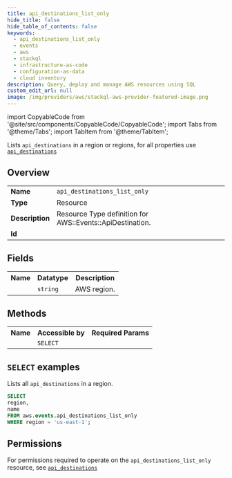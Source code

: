 ```yaml
---
title: api_destinations_list_only
hide_title: false
hide_table_of_contents: false
keywords:
  - api_destinations_list_only
  - events
  - aws
  - stackql
  - infrastructure-as-code
  - configuration-as-data
  - cloud inventory
description: Query, deploy and manage AWS resources using SQL
custom_edit_url: null
image: /img/providers/aws/stackql-aws-provider-featured-image.png
---
```


import CopyableCode from '@site/src/components/CopyableCode/CopyableCode';
import Tabs from '@theme/Tabs';
import TabItem from '@theme/TabItem';

Lists <code>api_destinations</code> in a region or regions, for all properties use <a href="/providers/aws/serviceName/api_destinations/"><code>api_destinations</code></a>

## Overview
<table><tbody>
<tr><td><b>Name</b></td><td><code>api_destinations_list_only</code></td></tr>
<tr><td><b>Type</b></td><td>Resource</td></tr>
<tr><td><b>Description</b></td><td>Resource Type definition for AWS::Events::ApiDestination.</td></tr>
<tr><td><b>Id</b></td><td><CopyableCode code="aws.events.api_destinations_list_only" /></td></tr>
</tbody></table>

## Fields
<table><tbody><tr><th>Name</th><th>Datatype</th><th>Description</th></tr><tr><td><CopyableCode code="region" /></td><td><code>string</code></td><td>AWS region.</td></tr>
</tbody></table>

## Methods

<table><tbody>
  <tr>
    <th>Name</th>
    <th>Accessible by</th>
    <th>Required Params</th>
  </tr>
  <tr>
    <td><CopyableCode code="list_resources" /></td>
    <td><code>SELECT</code></td>
    <td><CopyableCode code="region" /></td>
  </tr>
</tbody></table>

## `SELECT` examples
Lists all <code>api_destinations</code> in a region.
```sql
SELECT
region,
name
FROM aws.events.api_destinations_list_only
WHERE region = 'us-east-1';
```


## Permissions

For permissions required to operate on the <code>api_destinations_list_only</code> resource, see <a href="/providers/aws/events/api_destinations/#permissions"><code>api_destinations</code></a>

